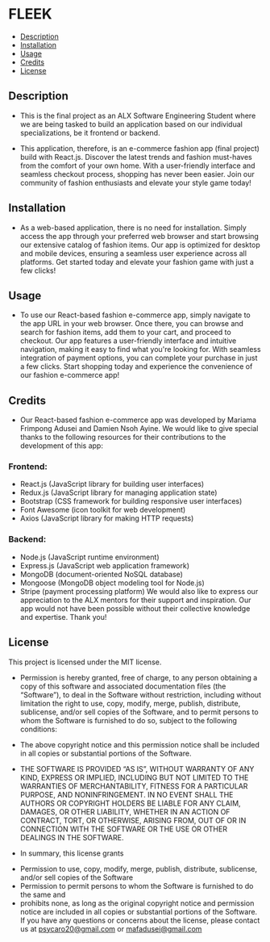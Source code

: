 # FLEEK
- [Description](#description)
- [Installation](#installation)
- [Usage](#usage)
- [Credits](#credits)
- [License](#license)
  
## Description
* This is the final project as an ALX Software Engineering Student where we are being tasked to build an application based on our individual specializations, be it frontend or backend.

* This application, therefore, is an e-commerce fashion app (final project) build with React.js. 
Discover the latest trends and fashion must-haves from the comfort of your own home. With a user-friendly interface and seamless checkout process, shopping has never been easier. Join our community of fashion enthusiasts and elevate your style game today!
  
## Installation
* As a web-based application, there is no need for installation. Simply access the app through your preferred web browser and start browsing our extensive catalog of fashion items. Our app is optimized for desktop and mobile devices, ensuring a seamless user experience across all platforms. Get started today and elevate your fashion game with just a few clicks!

## Usage
* To use our React-based fashion e-commerce app, simply navigate to the app URL in your web browser. Once there, you can browse and search for fashion items, add them to your cart, and proceed to checkout. Our app features a user-friendly interface and intuitive navigation, making it easy to find what you're looking for. With seamless integration of payment options, you can complete your purchase in just a few clicks. Start shopping today and experience the convenience of our fashion e-commerce app!

## Credits
* Our React-based fashion e-commerce app was developed by Mariama Frimpong Adusei and Damien Nsoh Ayine. We would like to give special thanks to the following resources for their contributions to the development of this app:

### Frontend:
* React.js (JavaScript library for building user interfaces)
* Redux.js (JavaScript library for managing application state)
* Bootstrap (CSS framework for building responsive user interfaces)
* Font Awesome (icon toolkit for web development)
* Axios (JavaScript library for making HTTP requests)
 ### Backend:
 * Node.js (JavaScript runtime environment)
 * Express.js (JavaScript web application framework)
 * MongoDB (document-oriented NoSQL database)
 * Mongoose (MongoDB object modeling tool for Node.js)
 * Stripe (payment processing platform)
We would also like to express our appreciation to the ALX mentors for their support and inspiration. Our app would not have been possible without their collective knowledge and expertise. Thank you!

## License
This project is licensed under the MIT license.

* Permission is hereby granted, free of charge, to any person obtaining a copy of this software and associated documentation files (the “Software”), to deal in the Software without restriction, including without limitation the right to use, copy, modify, merge, publish, distribute, sublicense, and/or sell copies of the Software, and to permit persons to whom the Software is furnished to do so, subject to the following conditions:

* The above copyright notice and this permission notice shall be included in all copies or substantial portions of the Software.

* THE SOFTWARE IS PROVIDED “AS IS”, WITHOUT WARRANTY OF ANY KIND, EXPRESS OR IMPLIED, INCLUDING BUT NOT LIMITED TO THE WARRANTIES OF MERCHANTABILITY, FITNESS FOR A PARTICULAR PURPOSE, AND NONINFRINGEMENT. IN NO EVENT SHALL THE AUTHORS OR COPYRIGHT HOLDERS BE LIABLE FOR ANY CLAIM, DAMAGES, OR OTHER LIABILITY, WHETHER IN AN ACTION OF CONTRACT, TORT, OR OTHERWISE, ARISING FROM, OUT OF OR IN CONNECTION WITH THE SOFTWARE OR THE USE OR OTHER DEALINGS IN THE SOFTWARE.

* In summary, this license grants
- Permission to use, copy, modify, merge, publish, distribute, sublicense, and/or sell copies of the Software
- Permission to permit persons to whom the Software is furnished to do the same and
- prohibits none, as long as the original copyright notice and permission notice are included in all copies or substantial portions of the Software. If you have any questions or concerns about the license, please contact us at psycaro20@gmail.com or mafadusei@gmail.com
